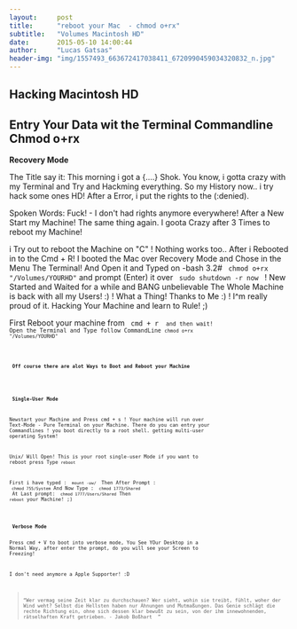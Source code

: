 ```yaml
---
layout:     post
title:      "reboot your Mac  - chmod o+rx"
subtitle:   "Volumes Macintosh HD"
date:       2015-05-10 14:00:44
author:     "Lucas Gatsas"
header-img: "img/1557493_663672417038411_6720990459034320832_n.jpg"
---
```

<h2 class="section-heading"> Hacking Macintosh HD </h2>
<h2 class="section-heading">Entry Your Data wit the Terminal Commandline Chmod o+rx</h2>


<strong> Recovery Mode </strong> 

The Title say it: This morning i got a {....} Shok. You know, i gotta crazy with my Terminal and Try and Hackming everything. 
So my History now.. i try hack some ones HD! After a Error, i put the rights to the (:denied).

Spoken Words: Fuck! - I don't had rights anymore everywhere! After a New Start my Machine! The same thing again. I goota Crazy after 3 Times to reboot my Machine!

i Try out to reboot the Machine on "C" ! Nothing works too.. After i Rebooted in to the Cmd + R! I booted the Mac over Recovery Mode and Chose in the Menu The Terminal! And Open it and Typed on -bash 3.2# <code> chmod o+rx "/Volumes/YOURHD"</code> and prompt (Enter) it over <code> sudo shutdown -r now </code> ! New Started and Waited for a while 
and BANG unbelievable The Whole Machine is back with all my Users! :) ! What a Thing! Thanks to Me :) ! I^m really proud of it. Hacking Your Machine and learn to Rule! ;)


First Reboot your machine from <code> cmd + r  <code> and then wait!
Open the Terminal and Type follow CommandLine <code>chmod o+rx "/Volumes/YOURHD"


<br>
<strong> Off course there are alot Ways to Boot and Reboot your Machine </strong>

<br>



<strong> Single-User Mode </strong> 


Newstart your Machine and Press cmd + s ! Your machine will run over Text-Mode - Pure Terminal on your Machine. 
There do you can entry your Commandlines ! you boot directly to a root shell. getting multi-user operating System!

Unix/ Will Open! This is your root single-user Mode if you want to reboot press Type <code>reboot</code> 

First i have typed : <code> mount -uw/ </code>
Then After Prompt : <code> chmod 755/System</code>
And Now Type : <code> chmod 1773/Shared </code>
At Last prompt: <code> chmod 1777/Users/Shared</code>
Then <code>reboot</code> your Machine! ;) 




<br>
<strong> Verbose Mode </strong> 

Press cmd + V to boot into verbose mode, You See YOur Desktop in a Normal Way, after enter the prompt, do you will see your Screen to Freezing!









I don't need anymore a Apple Supporter! :D 


<blockquote>
“Wer vermag seine Zeit klar zu durchschauen? Wer sieht, wohin sie treibt, fühlt, woher der Wind weht? Selbst die Hellsten haben nur Ahnungen und Mutmaßungen. Das Genie schlägt die rechte Richtung ein, ohne sich dessen klar bewußt zu sein, von der ihm innewohnenden, rätselhaften Kraft getrieben. - Jakob Boßhart  ” 
</blockquote>

